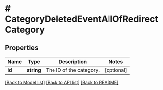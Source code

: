 # # CategoryDeletedEventAllOfRedirectCategory

## Properties

Name | Type | Description | Notes
------------ | ------------- | ------------- | -------------
**id** | **string** | The ID of the category. | [optional]

[[Back to Model list]](../../README.md#models) [[Back to API list]](../../README.md#endpoints) [[Back to README]](../../README.md)
